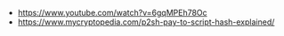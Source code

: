 - https://www.youtube.com/watch?v=6gqMPEh78Oc
- https://www.mycryptopedia.com/p2sh-pay-to-script-hash-explained/
